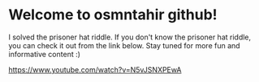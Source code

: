 # Welcome to osmntahir github!

 I solved the prisoner hat riddle. If you don't know the prisoner hat riddle, you can check it out from the link below. Stay tuned for more fun and informative content :)

https://www.youtube.com/watch?v=N5vJSNXPEwA
